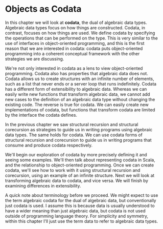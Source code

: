 # Objects as Codata

In this chapter we will look at **codata**, the dual of algebraic data types.
Algebraic data types focus on how things are constructed.
Codata, in contrast, focuses on how things are used.
We define codata by specifying the operations that can be performed on the type.
This is very similar to the use of interfaces in object-oriented programming, and this is the first reason that we are interested in codata: codata puts object-oriented programming into a coherent conceptual framework with the other strategies we are discussing.

We're not only interested in codata as a lens to view object-oriented programming.
Codata also has properties that algebraic data does not.
Codata allows us to create structures with an infinite number of elements, such as a list that never ends or a server loop that runs indefinitely. 
Codata has a different form of extensibility to algebraic data.
Whereas we can easily write new functions that transform algebraic data, we cannot add new cases to the definition of an algebraic data type without changing the existing code.
The reverse is true for codata. We can easily create new implementations of codata, but functions that transform codata are limited by the interface the codata defines.

In the previous chapter we saw structural recursion and structural corecursion as strategies to guide us in writing programs using algebraic data types.
The same holds for codata.
We can use codata forms of structural recursion and corecursion to guide us in writing programs that consume and produce codata respectively.

We'll begin our exploration of codata by more precisely defining it and seeing some examples. 
We'll then talk about representing codata in Scala, and the relationship to object-oriented programming.
Once we can create codata, we'll see how to work with it using structural recursion and corecursion, using an example of an infinite structure.
Next we will look at transforming algebraic data to codata, and vice versa.
We will finish by examining differences in extensibility.

A quick note about terminology before we proceed. We might expect to use the term algebraic codata for the dual of algebraic data, but conventionally just codata is used. I assume this is because data is usually understood to have a wider meaning than just algebraic data, but codata is not used outside of programming language theory. For simplicity and symmetry, within this chapter I'll just use the term data to refer to algebraic data types.
